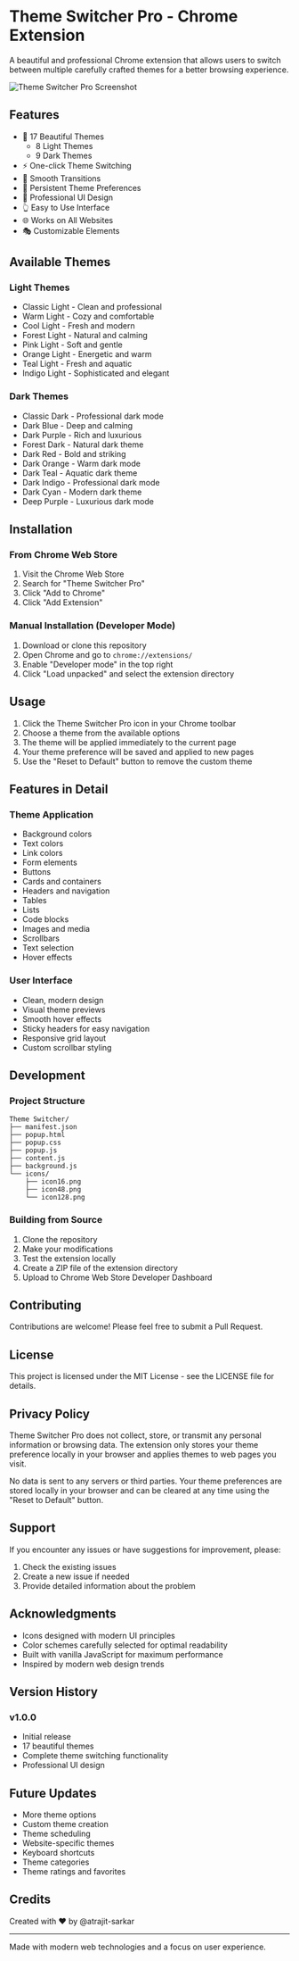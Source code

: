 # Theme Switcher Pro - Chrome Extension

A beautiful and professional Chrome extension that allows users to switch between multiple carefully crafted themes for a better browsing experience.

![Theme Switcher Pro Screenshot](image.png)

## Features

- 🎨 17 Beautiful Themes
  - 8 Light Themes
  - 9 Dark Themes
- ⚡ One-click Theme Switching
- 🔄 Smooth Transitions
- 💾 Persistent Theme Preferences
- 🎯 Professional UI Design
- 👆 Easy to Use Interface
- 🌐 Works on All Websites
- 🎭 Customizable Elements

## Available Themes

### Light Themes
- Classic Light - Clean and professional
- Warm Light - Cozy and comfortable
- Cool Light - Fresh and modern
- Forest Light - Natural and calming
- Pink Light - Soft and gentle
- Orange Light - Energetic and warm
- Teal Light - Fresh and aquatic
- Indigo Light - Sophisticated and elegant

### Dark Themes
- Classic Dark - Professional dark mode
- Dark Blue - Deep and calming
- Dark Purple - Rich and luxurious
- Forest Dark - Natural dark theme
- Dark Red - Bold and striking
- Dark Orange - Warm dark mode
- Dark Teal - Aquatic dark theme
- Dark Indigo - Professional dark mode
- Dark Cyan - Modern dark theme
- Deep Purple - Luxurious dark mode

## Installation

### From Chrome Web Store
1. Visit the Chrome Web Store
2. Search for "Theme Switcher Pro"
3. Click "Add to Chrome"
4. Click "Add Extension"

### Manual Installation (Developer Mode)
1. Download or clone this repository
2. Open Chrome and go to `chrome://extensions/`
3. Enable "Developer mode" in the top right
4. Click "Load unpacked" and select the extension directory

## Usage

1. Click the Theme Switcher Pro icon in your Chrome toolbar
2. Choose a theme from the available options
3. The theme will be applied immediately to the current page
4. Your theme preference will be saved and applied to new pages
5. Use the "Reset to Default" button to remove the custom theme

## Features in Detail

### Theme Application
- Background colors
- Text colors
- Link colors
- Form elements
- Buttons
- Cards and containers
- Headers and navigation
- Tables
- Lists
- Code blocks
- Images and media
- Scrollbars
- Text selection
- Hover effects

### User Interface
- Clean, modern design
- Visual theme previews
- Smooth hover effects
- Sticky headers for easy navigation
- Responsive grid layout
- Custom scrollbar styling

## Development

### Project Structure
```
Theme Switcher/
├── manifest.json
├── popup.html
├── popup.css
├── popup.js
├── content.js
├── background.js
└── icons/
    ├── icon16.png
    ├── icon48.png
    └── icon128.png
```

### Building from Source
1. Clone the repository
2. Make your modifications
3. Test the extension locally
4. Create a ZIP file of the extension directory
5. Upload to Chrome Web Store Developer Dashboard

## Contributing

Contributions are welcome! Please feel free to submit a Pull Request.

## License

This project is licensed under the MIT License - see the LICENSE file for details.

## Privacy Policy

Theme Switcher Pro does not collect, store, or transmit any personal information or browsing data. The extension only stores your theme preference locally in your browser and applies themes to web pages you visit.

No data is sent to any servers or third parties. Your theme preferences are stored locally in your browser and can be cleared at any time using the "Reset to Default" button.

## Support

If you encounter any issues or have suggestions for improvement, please:
1. Check the existing issues
2. Create a new issue if needed
3. Provide detailed information about the problem

## Acknowledgments

- Icons designed with modern UI principles
- Color schemes carefully selected for optimal readability
- Built with vanilla JavaScript for maximum performance
- Inspired by modern web design trends

## Version History

### v1.0.0
- Initial release
- 17 beautiful themes
- Complete theme switching functionality
- Professional UI design

## Future Updates

- More theme options
- Custom theme creation
- Theme scheduling
- Website-specific themes
- Keyboard shortcuts
- Theme categories
- Theme ratings and favorites

## Credits

Created with ❤️ by @atrajit-sarkar

---

Made with modern web technologies and a focus on user experience. 
